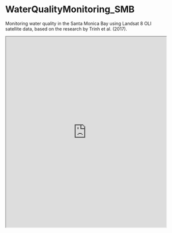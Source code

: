 # WaterQualityMonitoring_SMB
Monitoring water quality in the Santa Monica Bay using Landsat 8 OLI satellite data, based on the research by Trinh et al. (2017).

<iframe src="https://github.com/romero61/WaterQualityMonitoring_SMB/blob/main/02-data-loading/SMB-ee-stats.html" width="100%" height="600"></iframe>
